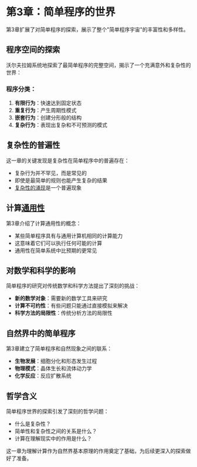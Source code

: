 # 第3章：简单程序的世界

第3章扩展了对简单程序的探索，展示了整个"简单程序宇宙"的丰富性和多样性。

## 程序空间的探索

沃尔夫拉姆系统地探索了最简单程序的完整空间，揭示了一个充满意外和复杂性的世界：

### 程序分类：
1. **有限行为**：快速达到固定状态
2. **重复行为**：产生周期性模式
3. **嵌套行为**：创建分形般的结构
4. **复杂行为**：表现出复杂和不可预测的模式

## 复杂性的普遍性

这一章的关键发现是复杂性在简单程序中的普遍存在：
- 复杂行为并不罕见，而是常见的
- 即使是最简单的规则也能产生复杂的结果
- [复杂性的涌现](annotation:emergence)是一个普遍现象

## 计算[通用性](annotation:universality)

第3章介绍了计算通用性的概念：
- 某些简单程序具有与通用计算机相同的计算能力
- 这意味着它们可以执行任何可能的计算
- 通用性在简单系统中比预期的更常见

## 对数学和科学的影响

简单程序的研究对传统数学和科学方法提出了深刻的挑战：
- **新的数学对象**：需要新的数学工具来研究
- **计算不可约性**：有些问题只能通过直接模拟来解决
- **科学方法的局限性**：传统分析方法的局限性

## 自然界中的简单程序

第3章建立了简单程序和自然现象之间的联系：
- **生物发展**：细胞分化和形态发生过程
- **物理模式**：晶体生长和流体动力学
- **化学反应**：反应扩散系统

## 哲学含义

简单程序世界的探索引发了深刻的哲学问题：
- 什么是复杂性？
- 简单性和复杂性之间的关系是什么？
- 计算在理解现实中的作用是什么？

这一章为理解计算作为自然界基本原理的作用奠定了基础，为后续更深入的探索做好了准备。
